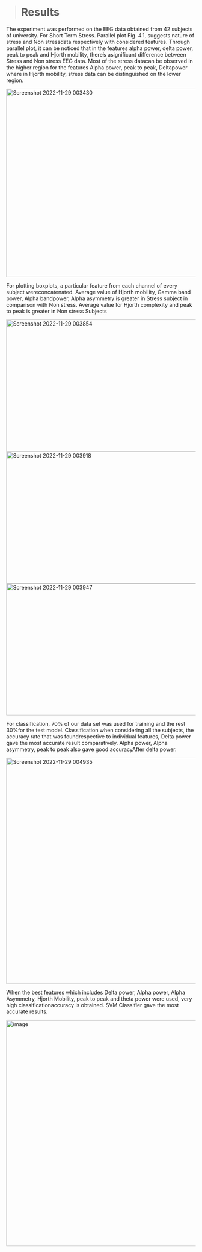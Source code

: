 > # **Results**

The experiment was performed on the EEG data obtained from 42 subjects of university. For Short Term Stress.
Parallel plot Fig. 4.1, suggests nature of stress and Non stressdata respectively with considered features. 
Through parallel plot, it can be noticed that in the features alpha power, delta power, peak to peak and Hjorth mobility, there’s asignificant difference between Stress and Non stress EEG data. Most of the stress datacan be observed in the higher region for the features Alpha power, peak to peak, Deltapower where in Hjorth mobility, stress data can be distinguished on the lower region.

<img width="800" height="500" alt="Screenshot 2022-11-29 003430" src="https://user-images.githubusercontent.com/40658745/204359942-dc9e0062-4bf6-4def-acbd-86cc77ee322b.png">

For plotting boxplots, a particular feature from each channel of every subject wereconcatenated. Average value of Hjorth mobility, Gamma band power, Alpha bandpower, Alpha asymmetry is greater in Stress subject in comparison with Non stress. Average value for Hjorth complexity and peak to peak is greater in Non stress Subjects


<img width="800" height="350" alt="Screenshot 2022-11-29 003854" src="https://user-images.githubusercontent.com/40658745/204360796-8fd63c64-c7bb-4285-ad66-2478286a7a32.png">

<img width="800" height="350" alt="Screenshot 2022-11-29 003918" src="https://user-images.githubusercontent.com/40658745/204360900-4c0a2adf-cda7-48fb-995a-48e3d0d80a7d.png">

<img width="800" height="350" alt="Screenshot 2022-11-29 003947" src="https://user-images.githubusercontent.com/40658745/204360916-d411d2ab-6579-4c92-9c70-bf964cced563.png">

For classification, 70% of our data set was used for training and the rest 30%for the test
model. Classification when considering all the subjects, the accuracy rate that was foundrespective to individual features, Delta power gave the most accurate result
comparatively. Alpha power, Alpha asymmetry, peak to peak also gave good accuracyAfter delta power.

<img width="600" alt="Screenshot 2022-11-29 004935" src="https://user-images.githubusercontent.com/40658745/204362718-b2394697-9f36-4e5f-b08b-b8ad085582ab.png">


When the best features which includes Delta power, Alpha power, Alpha Asymmetry, Hjorth Mobility, peak to peak and theta power were used, very high classificationaccuracy is obtained. SVM Classifier gave the most accurate results.

<img width="600" alt="image" src="https://user-images.githubusercontent.com/40658745/204362820-11987643-5052-4d2d-9e29-528a0deba5d7.png">
